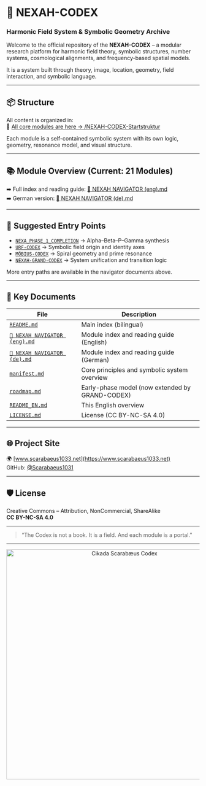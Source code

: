 # 🌌 NEXAH-CODEX
### Harmonic Field System & Symbolic Geometry Archive

Welcome to the official repository of the **NEXAH-CODEX** – a modular research platform for harmonic field theory, symbolic structures, number systems, cosmological alignments, and frequency-based spatial models.

It is a system built through theory, image, location, geometry, field interaction, and symbolic language.

---

## 📦 Structure

All content is organized in:  
📂 [All core modules are here → /NEXAH-CODEX-Startstruktur](https://github.com/Scarabaeus1033/NEXAH-CODEX/tree/main/NEXAH-CODEX-Startstruktur)

Each module is a self-contained symbolic system with its own logic, geometry, resonance model, and visual structure.

---

## 📚 Module Overview (Current: 21 Modules)

➡️ Full index and reading guide: [🧭 NEXAH NAVIGATOR (eng).md](https://github.com/Scarabaeus1033/NEXAH-CODEX/blob/main/%F0%9F%A7%AD%20NEXAH%20NAVIGATOR%20%28eng%29.md)  
➡️ German version: [🧭 NEXAH NAVIGATOR (de).md](https://github.com/Scarabaeus1033/NEXAH-CODEX/blob/main/%F0%9F%A7%AD%20NEXAH%20NAVIGATOR%20%28de%29.md)

---

## 🧭 Suggested Entry Points

- [`NEXA_PHASE_1_COMPLETION`](https://github.com/Scarabaeus1033/NEXAH-CODEX/tree/main/NEXAH-CODEX-Startstruktur/NEXA_PHASE_1_COMPLETION) → Alpha–Beta–P–Gamma synthesis  
- [`URF-CODEX`](https://github.com/Scarabaeus1033/NEXAH-CODEX/tree/main/NEXAH-CODEX-Startstruktur/URF-CODEX) → Symbolic field origin and identity axes  
- [`MÖBIUS-CODEX`](https://github.com/Scarabaeus1033/NEXAH-CODEX/tree/main/NEXAH-CODEX-Startstruktur/MÖBIUS-CODEX) → Spiral geometry and prime resonance  
- [`NEXAH-GRAND-CODEX`](https://github.com/Scarabaeus1033/NEXAH-CODEX/tree/main/NEXAH-CODEX-Startstruktur/GRAND-CODEX) → System unification and transition logic

More entry paths are available in the navigator documents above.

---

## 📘 Key Documents

| File | Description |
|------|-------------|
| [`README.md`](https://github.com/Scarabaeus1033/NEXAH-CODEX/blob/main/README.md) | Main index (bilingual) |
| [`🧭 NEXAH NAVIGATOR (eng).md`](https://github.com/Scarabaeus1033/NEXAH-CODEX/blob/main/%F0%9F%A7%AD%20NEXAH%20NAVIGATOR%20%28eng%29.md) | Module index and reading guide (English) |
| [`🧭 NEXAH NAVIGATOR (de).md`](https://github.com/Scarabaeus1033/NEXAH-CODEX/blob/main/%F0%9F%A7%AD%20NEXAH%20NAVIGATOR%20%28de%29.md) | Module index and reading guide (German) |
| [`manifest.md`](https://github.com/Scarabaeus1033/NEXAH-CODEX/blob/main/NEXAH-CODEX-Startstruktur/manifest.md) | Core principles and symbolic system overview |
| [`roadmap.md`](https://github.com/Scarabaeus1033/NEXAH-CODEX/blob/main/NEXAH-CODEX-Startstruktur/roadmap.md) | Early-phase model (now extended by GRAND-CODEX) |
| [`README_EN.md`](https://github.com/Scarabaeus1033/NEXAH-CODEX/blob/main/README_EN.md) | This English overview |
| [`LICENSE.md`](https://github.com/Scarabaeus1033/NEXAH-CODEX/blob/main/LICENSE.md) | License (CC BY-NC-SA 4.0) |

---

## 🌐 Project Site

🌍 [www.scarabaeus1033.net](https://www.scarabaeus1033.net)  
GitHub: [@Scarabaeus1031](https://github.com/Scarabaeus1031)

---

## 🛡 License

Creative Commons – Attribution, NonCommercial, ShareAlike  
**CC BY-NC-SA 4.0**

---

> “The Codex is not a book. It is a field. And each module is a portal.”

---

<p align="center">
  <img src="https://raw.githubusercontent.com/Scarabaeus1033/NEXAH-CODEX/main/NEXAH-CODEX-Startstruktur/visuals/cikada-scarabaeus.png" width="600" alt="Cikada Scarabæus Codex">
</p>
